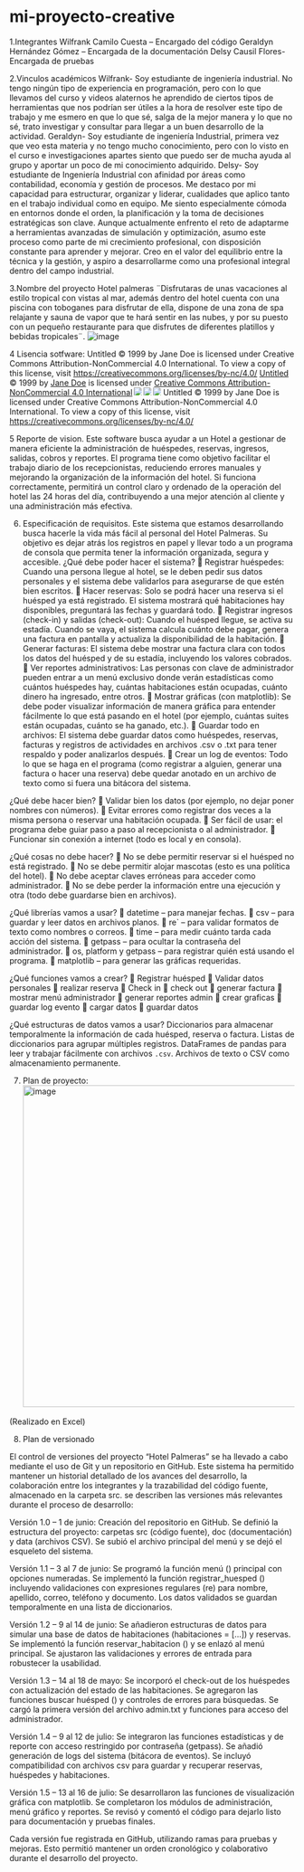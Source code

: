 # mi-proyecto-creative
1.Integrantes
Wilfrank Camilo Cuesta – Encargado del código
Geraldyn Hernández Gómez – Encargada de la documentación 
Delsy Causil Flores- Encargada de pruebas

2.Vinculos académicos
Wilfrank- Soy estudiante de ingeniería industrial. No tengo ningún tipo de experiencia en programación, pero con lo que llevamos del curso y videos alaternos he aprendido de ciertos tipos de herramientas que nos podrían ser útiles a la hora de resolver este tipo de trabajo y me esmero en que lo que sé, salga de la mejor manera y lo que no sé, trato investigar y consultar para llegar a un buen desarrollo de la actividad.
Geraldyn- Soy estudiante de ingeniería Industrial, primera vez que veo esta materia y no tengo mucho conocimiento, pero con lo visto en el curso e investigaciones apartes siento que puedo ser de mucha ayuda al grupo y aportar un poco de mi conocimiento adquirido.
Delsy- Soy estudiante de Ingeniería Industrial con afinidad por áreas como contabilidad, economía y gestión de procesos. Me destaco por mi capacidad para estructurar, organizar y liderar, cualidades que aplico tanto en el trabajo individual como en equipo. Me siento especialmente cómoda en entornos donde el orden, la planificación y la toma de decisiones estratégicas son clave. Aunque actualmente enfrento el reto de adaptarme a herramientas avanzadas de simulación y optimización, asumo este proceso como parte de mi crecimiento profesional, con disposición constante para aprender y mejorar. Creo en el valor del equilibrio entre la técnica y la gestión, y aspiro a desarrollarme como una profesional integral dentro del campo industrial.

3.Nombre del proyecto
Hotel palmeras 
¨Disfrutaras de unas vacaciones al estilo tropical con vistas al mar, además dentro del hotel cuenta con una piscina con toboganes para disfrutar de ella, dispone de una zona de spa relajante y sauna de vapor que te hará sentir en las nubes, y por su puesto con un pequeño restaurante para que disfrutes de diferentes platillos y bebidas tropicales¨.
![image](https://github.com/user-attachments/assets/459b309d-b493-4c54-93de-b3842fbe23ef)

4 Lisencia sotfware: 
Untitled  © 1999 by Jane Doe is licensed under Creative Commons Attribution-NonCommercial 4.0 International. To view a copy of this license, visit https://creativecommons.org/licenses/by-nc/4.0/
<a href="https://creativecommons.org">Untitled</a> © 1999 by <a href="https://creativecommons.org">Jane Doe</a> is licensed under <a href="https://creativecommons.org/licenses/by-nc/4.0/">Creative Commons Attribution-NonCommercial 4.0 International</a><img src="https://mirrors.creativecommons.org/presskit/icons/cc.svg" style="max-width: 1em;max-height:1em;margin-left: .2em;"><img src="https://mirrors.creativecommons.org/presskit/icons/by.svg" style="max-width: 1em;max-height:1em;margin-left: .2em;"><img src="https://mirrors.creativecommons.org/presskit/icons/nc.svg" style="max-width: 1em;max-height:1em;margin-left: .2em;">
Untitled  © 1999 by Jane Doe is licensed under Creative Commons Attribution-NonCommercial 4.0 International. To view a copy of this license, visit https://creativecommons.org/licenses/by-nc/4.0/

5 Reporte de vision.
Este software busca ayudar a un Hotel a gestionar de manera eficiente la administración de huéspedes, reservas, ingresos, salidas, cobros y reportes. 
El programa tiene como objetivo facilitar el trabajo diario de los recepcionistas, reduciendo errores manuales y mejorando la organización de la información del hotel. 
Si funciona correctamente, permitirá un control claro y ordenado de la operación del hotel las 24 horas del día, contribuyendo a una mejor atención al cliente y una administración más efectiva.

6. Especificación de requisitos.
Este sistema que estamos desarrollando busca hacerle la vida más fácil al personal del Hotel Palmeras. Su objetivo es dejar atrás los registros en papel y llevar todo a un programa de consola que permita tener la información organizada, segura y accesible.
¿Qué debe poder hacer el sistema?
	Registrar huéspedes: Cuando una persona llegue al hotel, se le deben pedir sus datos personales y el sistema debe validarlos para asegurarse de que estén bien escritos.
	Hacer reservas: Solo se podrá hacer una reserva si el huésped ya está registrado. El sistema mostrará qué habitaciones hay disponibles, preguntará las fechas y guardará todo.
	Registrar ingresos (check-in) y salidas (check-out): Cuando el huésped llegue, se activa su estadía. Cuando se vaya, el sistema calcula cuánto debe pagar, genera una factura en pantalla y actualiza la disponibilidad de la habitación.
	Generar facturas: El sistema debe mostrar una factura clara con todos los datos del huésped y de su estadía, incluyendo los valores cobrados.
	Ver reportes administrativos: Las personas con clave de administrador pueden entrar a un menú exclusivo donde verán estadísticas como cuántos huéspedes hay, cuántas habitaciones están ocupadas, cuánto dinero ha ingresado, entre otros.
	Mostrar gráficas (con matplotlib): Se debe poder visualizar información de manera gráfica para entender fácilmente lo que está pasando en el hotel (por ejemplo, cuántas suites están ocupadas, cuánto se ha ganado, etc.).
	Guardar todo en archivos: El sistema debe guardar datos como huéspedes, reservas, facturas y registros de actividades en archivos .csv o .txt para tener respaldo y poder analizarlos después.
	Crear un log de eventos: Todo lo que se haga en el programa (como registrar a alguien, generar una factura o hacer una reserva) debe quedar anotado en un archivo de texto como si fuera una bitácora del sistema.


¿Qué debe hacer bien?
	Validar bien los datos (por ejemplo, no dejar poner nombres con números).
	Evitar errores como registrar dos veces a la misma persona o reservar una habitación ocupada.
	Ser fácil de usar: el programa debe guiar paso a paso al recepcionista o al administrador.
	Funcionar sin conexión a internet (todo es local y en consola).


 ¿Qué cosas no debe hacer?
	No se debe permitir reservar si el huésped no está registrado.
	No se debe permitir alojar mascotas (esto es una política del hotel).
	No debe aceptar claves erróneas para acceder como administrador.
	No se debe perder la información entre una ejecución y otra (todo debe guardarse bien en archivos).

¿Qué librerías vamos a usar?
	datetime – para manejar fechas.
	csv – para guardar y leer datos en archivos planos.
	re` – para validar formatos de texto como nombres o correos.
	time – para medir cuánto tarda cada acción del sistema.
	getpass – para ocultar la contraseña del administrador.
	os, platform y getpass – para registrar quién está usando el programa.
	matplotlib – para generar las gráficas requeridas.


 ¿Qué funciones vamos a crear?
	Registrar huésped
	Validar datos personales
	realizar reserva
	Check in
	check out
	generar factura
	mostrar menú administrador
	generar reportes admin
	crear graficas
	guardar log evento
	cargar datos
	guardar datos

¿Qué estructuras de datos vamos a usar?
Diccionarios para almacenar temporalmente la información de cada huésped, reserva o factura.
Listas de diccionarios para agrupar múltiples registros.
DataFrames de pandas para leer y trabajar fácilmente con archivos `.csv`.
Archivos de texto o CSV como almacenamiento permanente.

7. Plan de proyecto:
   <img width="1127" height="569" alt="image" src="https://github.com/user-attachments/assets/f346f5ba-206b-48c9-9cbc-a159779e84d1" />

(Realizado en Excel)

8. Plan de versionado

El control de versiones del proyecto “Hotel Palmeras” se ha llevado a cabo mediante el uso de Git y un repositorio en GitHub. Este sistema ha permitido mantener un historial detallado de los avances del desarrollo, la colaboración entre los integrantes y la trazabilidad del código fuente, almacenado en la carpeta src.
 se describen las versiones más relevantes durante el proceso de desarrollo:
 
Versión 1.0 – 1 de junio:
Creación del repositorio en GitHub. Se definió la estructura del proyecto: carpetas src (código fuente), doc (documentación) y data (archivos CSV). Se subió el archivo principal del menú y se dejó el esqueleto del sistema.

Versión 1.1 – 3 al 7 de junio:
Se programó la función menú () principal con opciones numeradas.
Se implementó la función registrar_huesped () incluyendo validaciones con expresiones regulares (re) para nombre, apellido, correo, teléfono y documento.
Los datos validados se guardan temporalmente en una lista de diccionarios.

Versión 1.2 – 9 al 14 de junio:
Se añadieron estructuras de datos para simular una base de datos de habitaciones (habitaciones = [...]) y reservas.
Se implementó la función reservar_habitacion () y se enlazó al menú principal.
Se ajustaron las validaciones y errores de entrada para robustecer la usabilidad.

Versión 1.3 – 14 al 18 de mayo:
Se incorporó el check-out de los huéspedes con actualización del estado de las habitaciones.
Se agregaron las funciones buscar huésped () y controles de errores para búsquedas.
Se cargó la primera versión del archivo admin.txt y funciones para acceso del administrador.

Versión 1.4 – 9 al 12 de julio:
Se integraron las funciones estadísticas y de reporte con acceso restringido por contraseña (getpass).
Se añadió generación de logs del sistema (bitácora de eventos).
Se incluyó compatibilidad con archivos csv para guardar y recuperar reservas, huéspedes y habitaciones.

Versión 1.5 – 13 al 16 de julio:
Se desarrollaron las funciones de visualización gráfica con matplotlib.
Se completaron los módulos de administración, menú gráfico y reportes.
Se revisó y comentó el código para dejarlo listo para documentación y pruebas finales.

Cada versión fue registrada en GitHub, utilizando ramas para pruebas y mejoras. Esto permitió mantener un orden cronológico y colaborativo durante el desarrollo del proyecto.
